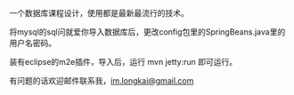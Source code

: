 一个数据库课程设计，使用都是最新最流行的技术。

将mysql的sql问就爱你导入数据库后，更改config包里的SpringBeans.java里的用户名密码。

装有eclipse的m2e插件，导入后，运行 mvn jetty:run 即可运行。

有问题的话欢迎邮件联系我，im.longkai@gmail.com
